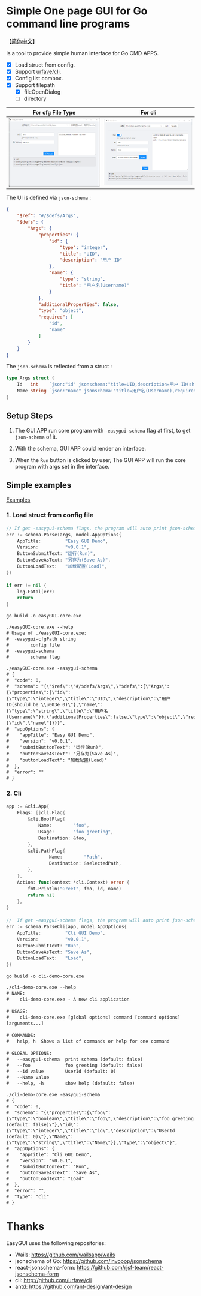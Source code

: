 # Simple One page GUI for Go command line programs

【[简体中文](./doc/zh-cn.md)】

Is a tool to provide simple human interface for Go CMD APPS.

- [x] Load struct from config.
- [x] Support [urfave/cli](https://github.com/urfave/cli).
- [x] Config list combox.
- [x] Support filepath
  - [x] fileOpenDialog
  - [ ] directory

| For cfg File Type                     | For cli                       |
| ------------------------------------- | ----------------------------- |
| ![cfgFile](README.assets/cfgFile.png) | ![cli](README.assets/cli.png) |

The UI is defined via `json-schema` :

``` json
{
    "$ref": "#/$defs/Args",
    "$defs": {
        "Args": {
            "properties": {
                "id": {
                    "type": "integer",
                    "title": "UID",
                    "description": "用户 ID"
                },
                "name": {
                    "type": "string",
                    "title": "用户名(Username)"
                }
            },
            "additionalProperties": false,
            "type": "object",
            "required": [
                "id",
                "name"
            ]
        }
    }
}
```

The `json-schema` is reflected from a struct :

``` go
type Args struct {
    Id   int    `json:"id" jsonschema:"title=UID,description=用户 ID(should be > 0),required"`
    Name string `json:"name" jsonschema:"title=用户名(Username),required"`
}
```

## Setup Steps

1. The GUI APP run core program with `-easygui-schema` flag at first, to get `json-schema` of it.

2. With the schema, GUI APP could render an interface.
3. When the `Run` button is clicked by user, The GUI APP will run the core program with args set in the interface.



## Simple examples

[Examples](./cmd/)

### 1. Load struct from config file

``` go
// If get -easygui-schema flags, the program will auto print json-schema, and exit program with 0
err := schema.Parse(args, model.AppOptions{
    AppTitle:         "Easy GUI Demo",
    Version:          "v0.0.1",
    ButtonSubmitText: "运行(Run)",
    ButtonSaveAsText: "另存为(Save As)",
    ButtonLoadText:   "加载配置(Load)",
})

if err != nil {
    log.Fatal(err)
    return
}
```

``` shell
go build -o easyGUI-core.exe
```

``` shell
./easyGUI-core.exe --help
# Usage of ./easyGUI-core.exe:
#  -easygui-cfgPath string
#        config file
#  -easygui-schema
#        schema flag
```

``` shell
./easyGUI-core.exe -easygui-schema
# {
#  "code": 0,
#  "schema": "{\"$ref\":\"#/$defs/Args\",\"$defs\":{\"Args\":{\"properties\":{\"id\":{\"type\":\"integer\",\"title\":\"UID\",\"description\":\"用户 ID(should be \\u003e 0)\"},\"name\":{\"type\":\"string\",\"title\":\"用户名(Username)\"}},\"additionalProperties\":false,\"type\":\"object\",\"required\":[\"id\",\"name\"]}}}",
#  "appOptions": {
#    "appTitle": "Easy GUI Demo",
#    "version": "v0.0.1",
#    "submitButtonText": "运行(Run)",
#    "buttonSaveAsText": "另存为(Save As)",
#    "buttonLoadText": "加载配置(Load)"
#  },
#  "error": ""
# }
```



### 2. Cli

``` go
app := &cli.App{
    Flags: []cli.Flag{
        &cli.BoolFlag{
            Name:        "foo",
            Usage:       "foo greeting",
            Destination: &foo,
        },
        &cli.PathFlag{
                Name:        "Path",
                Destination: &selectedPath,
        },
    },
    Action: func(context *cli.Context) error {
        fmt.Println("Greet", foo, id, name)
        return nil
    },
}

//  If get -easygui-schema flags, the program will auto print json-schema, and exit program with 0
err := schema.ParseCli(app, model.AppOptions{
    AppTitle:         "Cli GUI Demo",
    Version:          "v0.0.1",
    ButtonSubmitText: "Run",
    ButtonSaveAsText: "Save As",
    ButtonLoadText:   "Load",
})

```

``` shell
go build -o cli-demo-core.exe
```

``` shell
./cli-demo-core.exe --help
# NAME:
#    cli-demo-core.exe - A new cli application

# USAGE:
#    cli-demo-core.exe [global options] command [command options] [arguments...]

# COMMANDS:
#   help, h  Shows a list of commands or help for one command

# GLOBAL OPTIONS:
#   --easygui-schema  print schema (default: false)
#   --foo             foo greeting (default: false)
#   --id value        UserId (default: 0)
#   --Name value
#   --help, -h        show help (default: false)
```

``` shell
./cli-demo-core.exe -easygui-schema
# {
#  "code": 0,
#  "schema": "{\"properties\":{\"foo\":{\"type\":\"boolean\",\"title\":\"foo\",\"description\":\"foo greeting (default: false)\"},\"id\":{\"type\":\"integer\",\"title\":\"id\",\"description\":\"UserId (default: 0)\"},\"Name\":{\"type\":\"string\",\"title\":\"Name\"}},\"type\":\"object\"}",
#  "appOptions": {
#    "appTitle": "Cli GUI Demo",
#    "version": "v0.0.1",
#    "submitButtonText": "Run",
#    "buttonSaveAsText": "Save As",
#    "buttonLoadText": "Load"
#  },
#  "error": "",
#  "type": "cli"
# }
```

# Thanks

EasyGUI uses the following repositories:

* Wails: https://github.com/wailsapp/wails
* jsonschema of Go: https://github.com/invopop/jsonschema
* react-jsonschema-form: https://github.com/rjsf-team/react-jsonschema-form
* cli: http://github.com/urfave/cli
* antd: https://github.com/ant-design/ant-design

